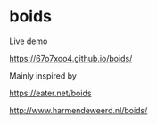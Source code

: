 # boids

Live demo

https://67o7xoo4.github.io/boids/

Mainly inspired by

https://eater.net/boids

http://www.harmendeweerd.nl/boids/
